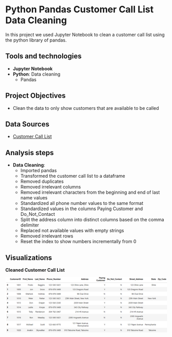 # Python Pandas Customer Call List Data Cleaning
In this project we used Jupyter Notebook to clean a customer call list using the python library of pandas.

## Tools and technologies
- **Jupyter Notebook**
- **Python**: Data cleaning
  - Pandas 

## Project Objectives
- Clean the data to only show customers that are available to be called

## Data Sources
- [Customer Call List](customer_call_list.xlsx)

## Analysis steps
- **Data Cleaning**:
  - Imported pandas
  - Transformed the customer call list to a dataframe
  - Removed duplicates
  - Removed irrelevant columns
  - Removed irrelevant characters from the beginning and end of last name values
  - Standardized all phone number values to the same format
  - Standardized values in the columns Paying Customer and Do_Not_Contact
  - Split the address column into distinct columns based on the comma delimiter
  - Replaced not available values with empty strings
  - Removed irrelevant rows 
  - Reset the index to show numbers incrementally from 0

## Visualizations
**Cleaned Customer Call List**

![Cleaned Customer Call List](cleaned_customer_call_list.png)
